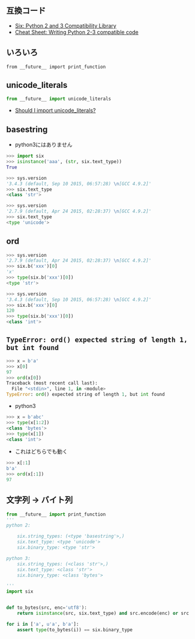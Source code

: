 ## 互換コード
- [Six: Python 2 and 3 Compatibility Library](https://pythonhosted.org/six/)
- [Cheat Sheet: Writing Python 2-3 compatible code](http://python-future.org/compatible_idioms.html)


## いろいろ

~~~
from __future__ import print_function
~~~

## unicode_literals

~~~python
from __future__ import unicode_literals
~~~

- [Should I import unicode_literals?](http://python-future.org/unicode_literals.html)

## basestring

- python3にはありません

~~~py
>>> import six
>>> isinstance('aaa', (str, six.text_type))
True
~~~

~~~py
>>> sys.version
'3.4.3 (default, Sep 10 2015, 06:57:28) \n[GCC 4.9.2]'
>>> six.text_type
<class 'str'>
~~~

~~~py
>>> sys.version
'2.7.9 (default, Apr 24 2015, 02:28:37) \n[GCC 4.9.2]'
>>> six.text_type
<type 'unicode'>
~~~

## ord

~~~py
>>> sys.version
'2.7.9 (default, Apr 24 2015, 02:28:37) \n[GCC 4.9.2]'
>>> six.b('xxx')[0]
'x'
>>> type(six.b('xxx')[0])
<type 'str'>
~~~

~~~py
>>> sys.version
'3.4.3 (default, Sep 10 2015, 06:57:28) \n[GCC 4.9.2]'
>>> six.b('xxx')[0]
120
>>> type(six.b('xxx')[0])
<class 'int'>
~~~

## `TypeError: ord() expected string of length 1, but int found`

~~~py
>>> x = b'a'
>>> x[0]
97
>>> ord(x[0])
Traceback (most recent call last):
  File "<stdin>", line 1, in <module>
TypeError: ord() expected string of length 1, but int found
~~~

- python3

~~~py
>>> x = b'abc'
>>> type(x[1:2])
<class 'bytes'>
>>> type(x[1])
<class 'int'>
~~~

- これはどちらでも動く

~~~py
>>> x[:1]
b'a'
>>> ord(x[:1])
97
~~~

## 文字列 -> バイト列

~~~py
from __future__ import print_function                                               
'''                                                                                 
python 2:                                                                           

    six.string_types: (<type 'basestring'>,)
    six.text_type: <type 'unicode'>
    six.binary_type: <type 'str'>

python 3:
    six.string_types: (<class 'str'>,)
    six.text_type: <class 'str'>
    six.binary_type: <class 'bytes'>

'''                                                                                 
import six


def to_bytes(src, enc='utf8'):                                                      
    return isinstance(src, six.text_type) and src.encode(enc) or src                

for i in ['a', u'a', b'a']:                                                         
    assert type(to_bytes(i)) == six.binary_type   
~~~
